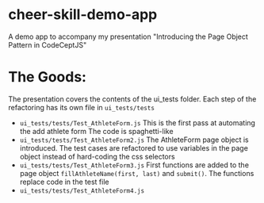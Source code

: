 # cheer-skill-demo-app
A demo app to accompany my presentation "Introducing the Page Object Pattern in CodeCeptJS"

# The Goods:
The presentation covers the contents of the ui_tests folder. Each step of the refactoring has its own file in `ui_tests/tests`
* `ui_tests/tests/Test_AthleteForm.js`
  This is the first pass at automating the add athlete form The code is spaghetti-like
* `ui_tests/tests/Test_AthleteForm2.js` The AthleteForm page object is introduced. The test cases are refactored to use variables in the page object instead of hard-coding the css selectors
* `ui_tests/tests/Test_AthleteForm3.js` First functions are added to the page object `fillAthleteName(first, last)` and `submit()`. The functions replace code in the test file
* `ui_tests/tests/Test_AthleteForm4.js` 
